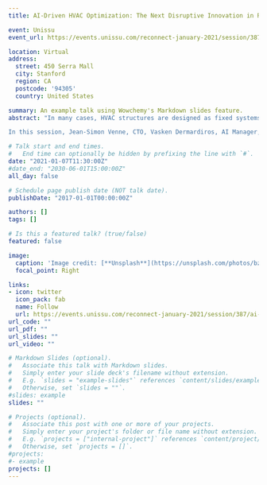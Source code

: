 ```yaml
---
title: AI-Driven HVAC Optimization: The Next Disruptive Innovation in Real Estate

event: Unissu
event_url: https://events.unissu.com/reconnect-january-2021/session/387/ai-driven-hvac-optimization-the-next-disruptive-innovation-in-real-estate

location: Virtual
address:
  street: 450 Serra Mall
  city: Stanford
  region: CA
  postcode: '94305'
  country: United States

summary: An example talk using Wowchemy's Markdown slides feature.
abstract: "In many cases, HVAC structures are designed as fixed systems or programmed for a fairly static environment, even though factors like weather and occupancy are fluid and dynamic. AI is revolutionizing building management by pivoting to a pre-emptive approach.

In this session, Jean-Simon Venne, CTO, Vasken Dermardiros, AI Manager, and Ysael Desage, AI Researcher at BrainBox AI, will discuss our end-to-end process overview with a focus on its deep learning prediction model and neural networks."

# Talk start and end times.
#   End time can optionally be hidden by prefixing the line with `#`.
date: "2021-01-07T11:30:00Z"
#date_end: "2030-06-01T15:00:00Z"
all_day: false

# Schedule page publish date (NOT talk date).
publishDate: "2017-01-01T00:00:00Z"

authors: []
tags: []

# Is this a featured talk? (true/false)
featured: false

image:
  caption: 'Image credit: [**Unsplash**](https://unsplash.com/photos/bzdhc5b3Bxs)'
  focal_point: Right

links:
- icon: twitter
  icon_pack: fab
  name: Follow
  url: https://events.unissu.com/reconnect-january-2021/session/387/ai-driven-hvac-optimization-the-next-disruptive-innovation-in-real-estate
url_code: ""
url_pdf: ""
url_slides: ""
url_video: ""

# Markdown Slides (optional).
#   Associate this talk with Markdown slides.
#   Simply enter your slide deck's filename without extension.
#   E.g. `slides = "example-slides"` references `content/slides/example-slides.md`.
#   Otherwise, set `slides = ""`.
#slides: example
slides: ""

# Projects (optional).
#   Associate this post with one or more of your projects.
#   Simply enter your project's folder or file name without extension.
#   E.g. `projects = ["internal-project"]` references `content/project/deep-learning/index.md`.
#   Otherwise, set `projects = []`.
#projects:
#- example
projects: []
---
```

